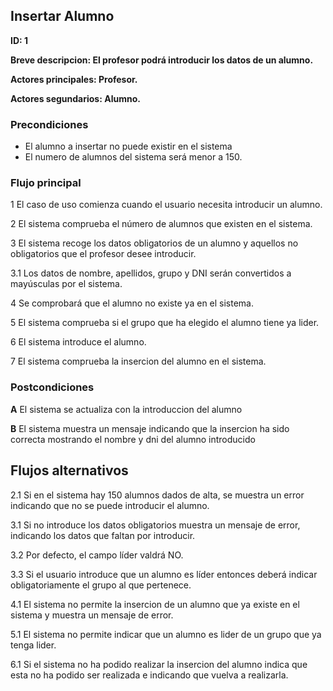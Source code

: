 
## Insertar Alumno

**ID: 1**

**Breve descripcion: El profesor podrá introducir los datos de un alumno.** 

**Actores principales: Profesor.**

**Actores segundarios: Alumno.**

### Precondiciones

* El alumno a insertar no puede existir en el sistema
* El numero de alumnos del sistema será menor a 150.

### Flujo principal

1 El caso de uso comienza cuando el usuario necesita introducir un alumno.

2 El sistema comprueba el número de alumnos que existen en el sistema. 

3 El sistema recoge los datos obligatorios de un alumno y aquellos no obligatorios que el profesor desee introducir.

3.1 Los datos de nombre, apellidos, grupo y DNI serán convertidos a mayúsculas por el sistema.

4 Se comprobará que el alumno no existe ya en el sistema.

5 El sistema comprueba si el grupo que ha elegido el alumno tiene ya lider.

6 El sistema introduce el alumno.

7 El sistema comprueba la insercion del alumno en el sistema.

### Postcondiciones

**A** El sistema se actualiza con la introduccion del alumno

**B** El sistema muestra un mensaje indicando que la insercion ha sido correcta mostrando el nombre y dni del alumno introducido
 
## Flujos alternativos

2.1 Si en el sistema hay 150 alumnos dados de alta, se muestra un error indicando que no se puede introducir el alumno.

3.1 Si no introduce los datos obligatorios muestra un mensaje de error, indicando los datos que faltan por introducir.

3.2 Por defecto, el campo líder valdrá NO.

3.3 Si el usuario introduce que un alumno es líder entonces deberá indicar obligatoriamente el grupo al que pertenece.

4.1 El sistema no permite la insercion de un alumno que ya existe en el sistema y muestra un mensaje de error.

5.1 El sistema no permite indicar que un alumno es lider de un grupo que ya tenga lider.

6.1 Si el sistema no ha podido realizar la insercion del alumno indica que esta no ha podido ser realizada e indicando que vuelva a realizarla.
